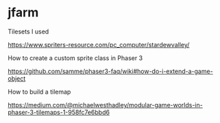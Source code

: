 # jfarm

Tilesets I used

https://www.spriters-resource.com/pc_computer/stardewvalley/

How to create a custom sprite class in Phaser 3

https://github.com/samme/phaser3-faq/wiki#how-do-i-extend-a-game-object

How to build a tilemap

https://medium.com/@michaelwesthadley/modular-game-worlds-in-phaser-3-tilemaps-1-958fc7e6bbd6
